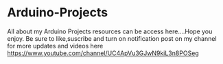 # Arduino-Projects
All about my Arduino Projects resources can be access here....Hope you enjoy.
Be sure to like,suscribe and turn on notification post on my channel for more updates and videos here
https://www.youtube.com/channel/UC4ApVu3GJwN9kiL3n8POSeg
